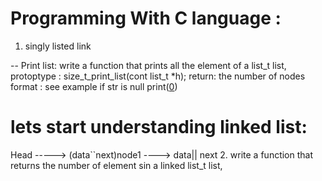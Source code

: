 # Programming With C language : 
1. singly listed link

-- Print list: 
write a function that prints all the element of a list_t list,
protoptype : size_t_print_list(cont list_t *h);
return: the number of nodes
format : see example
if str is null print([0](nil))

# lets start understanding linked list:


Head -----> (data``next)node1 ----> data|| next
2. write a function 
that returns the number of element sin a linked list_t list,
